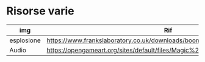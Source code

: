 # Risorse varie

|img|Rif|
|-|-|
|esplosione|https://www.frankslaboratory.co.uk/downloads/boom.png|
|Audio|https://opengameart.org/sites/default/files/Magic%20SFX%20Preview%20Pack.zip|
